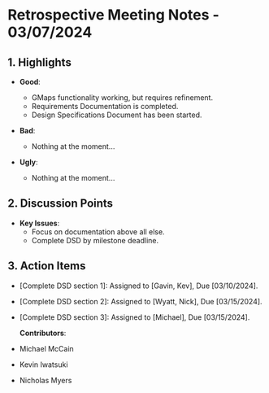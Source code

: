 # Retrospective Meeting Notes - **03/07/2024**

## 1. Highlights

- **Good**:

  - GMaps functionality working, but requires refinement.
  - Requirements Documentation is completed.
  - Design Specifications Document has been started.

- **Bad**:

  - Nothing at the moment...

- **Ugly**:
  - Nothing at the moment...

## 2. Discussion Points

- **Key Issues**:
  - Focus on documentation above all else.
  - Complete DSD by milestone deadline.

## 3. Action Items

- [Complete DSD section 1]: Assigned to [Gavin, Kev], Due [03/10/2024].
- [Complete DSD section 2]: Assigned to [Wyatt, Nick], Due [03/15/2024].
- [Complete DSD section 3]: Assigned to [Michael], Due [03/15/2024].

  **Contributors**:

- Michael McCain
- Kevin Iwatsuki
- Nicholas Myers
